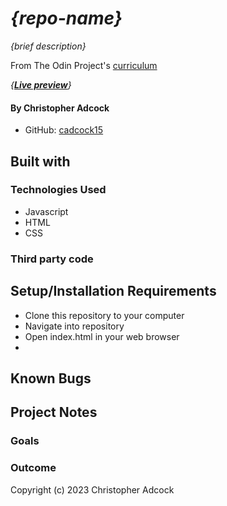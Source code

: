 # _{repo-name}_

_{brief description}_

From The Odin Project's [curriculum](https://www.theodinproject.com/)

_{[**Live preview**](https://cadcock15.github.io/repo-name)}_

#### By **Christopher Adcock**
* GitHub: [cadcock15](https://github.com/cadcock15)

## Built with

### Technologies Used

* Javascript
* HTML
* CSS

### Third party code

## Setup/Installation Requirements

* Clone this repository to your computer
* Navigate into repository
* Open index.html in your web browser
* 
## Known Bugs

## Project Notes

### Goals

### Outcome

Copyright (c) 2023 Christopher Adcock
